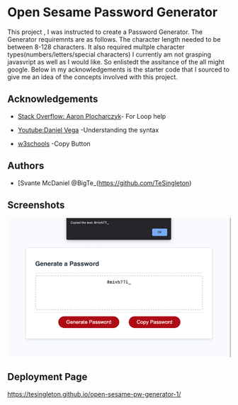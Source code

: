 
# Open Sesame Password Generator

This project , I was instructed to create a Password Generator. 
The Generator requiremnts are as follows. The character length needed to be between 8-128 characters.
It also required multple character types(numbers/letters/special characters)
I currently am not grasping javasvript as well as I would like. So enlistedt the assitance of the all might google. 
Below in my acknowledgements is the starter code that I sourced to give me an idea of the concepts involved with this project. 



## Acknowledgements

 - [Stack Overflow: Aaron Plocharczyk](https://stackoverflow.com/questions/45828805/generate-string-characters-in-javascript)- For Loop help
 
- [Youtube:Daniel Vega](https://youtu.be/v2jfGo7ztm8) -Understanding the syntax

- [w3schools](https://www.w3schools.com/howto/howto_js_copy_clipboard.asp) -Copy Button


## Authors

- [Svante McDaniel @BigTe_(https://github.com/TeSingleton)


## Screenshots

![App Screenshot](./Assets/Screen%20Shot%202022-06-19%20at%2012.52.48%20AM.png)


## Deployment Page

https://tesingleton.github.io/open-sesame-pw-generator-1/



